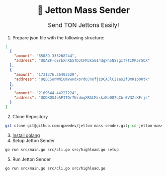 <p align="center" style="color: #444">
  <h1 align="center">🍭 Jetton Mass Sender</h1>
</p>
<p align="center" style="font-size: 1.2rem;">Send TON Jettons Easily!</p>

1. Prepare json file with the following structure:

```json
[
  {
    "amount": "65089.333268244",
    "address": "UQAZF-cErbXnXbSTDJCFM3k5GI4dqFh5NSzgIT7tIMK5rSOX"
  },
  {
    "amount": "1731376.26493529",
    "address": "UQBCSonWNi0mVwHdxord0JnUfjzDCAJlCIsas2fBmR1p00tk"
  },
  {
    "amount": "2169644.44227224",
    "address": "UQDXOSJeAPITOr7NrdmqXRALMzskzKo087qCb-0V3ZrKFrjs"
  }
]
```

2. Clone Repository

```bash
git clone git@github.com:qpwedev/jetton-mass-sender.git; cd jetton-mass-sender;
```

3. [Install golang](https://go.dev/doc/install)
4. Setup Jetton Sender

```bash
go run src/main.go src/cli.go src/highload.go setup
```

5. Run Jetton Sender

```bash
go run src/main.go src/cli.go src/highload.go
```
